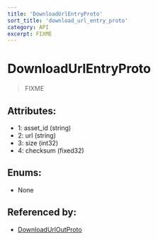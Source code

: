 ```yaml
---
title: 'DownloadUrlEntryProto'
sort_title: 'download_url_entry_proto'
category: API
excerpt: FIXME
---
```


# DownloadUrlEntryProto

> FIXME

## Attributes:

- 1: asset_id (string)
- 2: url (string)
- 3: size (int32)
- 4: checksum (fixed32)

## Enums:

- None

## Referenced by:

- [DownloadUrlOutProto](../DownloadUrlOutProto/)
